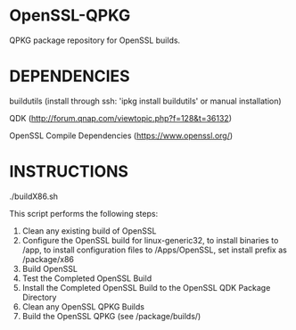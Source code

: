 OpenSSL-QPKG
============

QPKG package repository for OpenSSL builds.


DEPENDENCIES
============

buildutils (install through ssh: 'ipkg install buildutils' or manual installation)

QDK (http://forum.qnap.com/viewtopic.php?f=128&t=36132)

OpenSSL Compile Dependencies (https://www.openssl.org/)


INSTRUCTIONS
============

./buildX86.sh

This script performs the following steps:
  1. Clean any existing build of OpenSSL
  2. Configure the OpenSSL build for linux-generic32, to install binaries to /app, to 
     install configuration files to /Apps/OpenSSL, set install prefix as 
     <Repository Path>/package/x86
  3. Build OpenSSL
  4. Test the Completed OpenSSL Build
  5. Install the Completed OpenSSL Build to the OpenSSL QDK Package Directory
  6. Clean any OpenSSL QPKG Builds
  7. Build the OpenSSL QPKG (see <Repository Path>/package/builds/)

